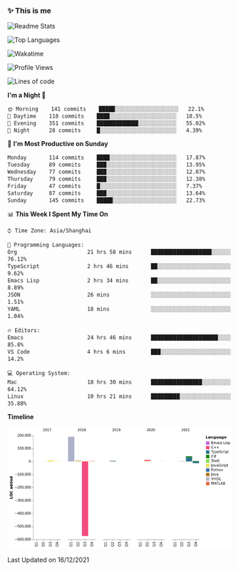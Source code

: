 <!--

**icyzeroice/icyzeroice** is a ✨ _special_ ✨ repository because its `README.md` (this file) appears on your GitHub profile.

Here are some ideas to get you started:

- 🔭 I’m currently working on ...
- 🌱 I’m currently learning ...
- 👯 I’m looking to collaborate on ...
- 🤔 I’m looking for help with ...
- 💬 Ask me about ...
- 📫 How to reach me: ...
- 😄 Pronouns: ...
- ⚡ Fun fact: ...

-->

### ✨ This is me

![Readme Stats](https://github-readme-stats.vercel.app/api?username=icyzeroice)

![Top Languages](https://github-readme-stats.vercel.app/api/top-langs/?username=icyzeroice&exclude_repo=scutie2015-digimon&layout=compact&langs_count=5)

![Wakatime](https://github-readme-stats.vercel.app/api/wakatime?username=icyzeroice)

<!--START_SECTION:waka-->
![Profile Views](http://img.shields.io/badge/Profile%20Views-1-blue)

![Lines of code](https://img.shields.io/badge/From%20Hello%20World%20I%27ve%20Written--318%20Thousand%20lines%20of%20code-blue)

**I'm a Night 🦉** 

```text
🌞 Morning    141 commits    █████░░░░░░░░░░░░░░░░░░░░   22.1% 
🌆 Daytime    118 commits    ████░░░░░░░░░░░░░░░░░░░░░   18.5% 
🌃 Evening    351 commits    █████████████░░░░░░░░░░░░   55.02% 
🌙 Night      28 commits     █░░░░░░░░░░░░░░░░░░░░░░░░   4.39%

```
📅 **I'm Most Productive on Sunday** 

```text
Monday       114 commits    ████░░░░░░░░░░░░░░░░░░░░░   17.87% 
Tuesday      89 commits     ███░░░░░░░░░░░░░░░░░░░░░░   13.95% 
Wednesday    77 commits     ███░░░░░░░░░░░░░░░░░░░░░░   12.07% 
Thursday     79 commits     ███░░░░░░░░░░░░░░░░░░░░░░   12.38% 
Friday       47 commits     █░░░░░░░░░░░░░░░░░░░░░░░░   7.37% 
Saturday     87 commits     ███░░░░░░░░░░░░░░░░░░░░░░   13.64% 
Sunday       145 commits    █████░░░░░░░░░░░░░░░░░░░░   22.73%

```


📊 **This Week I Spent My Time On** 

```text
⌚︎ Time Zone: Asia/Shanghai

💬 Programming Languages: 
Org                      21 hrs 58 mins      ███████████████████░░░░░░   76.12% 
TypeScript               2 hrs 46 mins       ██░░░░░░░░░░░░░░░░░░░░░░░   9.62% 
Emacs Lisp               2 hrs 34 mins       ██░░░░░░░░░░░░░░░░░░░░░░░   8.89% 
JSON                     26 mins             ░░░░░░░░░░░░░░░░░░░░░░░░░   1.51% 
YAML                     18 mins             ░░░░░░░░░░░░░░░░░░░░░░░░░   1.04%

🔥 Editors: 
Emacs                    24 hrs 46 mins      █████████████████████░░░░   85.8% 
VS Code                  4 hrs 6 mins        ███░░░░░░░░░░░░░░░░░░░░░░   14.2%

💻 Operating System: 
Mac                      18 hrs 30 mins      ████████████████░░░░░░░░░   64.12% 
Linux                    10 hrs 21 mins      █████████░░░░░░░░░░░░░░░░   35.88%

```

**Timeline**

![Chart not found](https://raw.githubusercontent.com/icyzeroice/icyzeroice/main/charts/bar_graph.png) 


 Last Updated on 16/12/2021
<!--END_SECTION:waka-->

<!--

### Related
- https://github.com/abhisheknaiidu/awesome-github-profile-readme
- https://github.com/coderjojo/creative-profile-readme
- https://github.com/elangosundar/awesome-README-templates
- https://github.com/durgeshsamariya/awesome-github-profile-readme-templates
- https://github.com/anmol098/waka-readme-stats

-->
